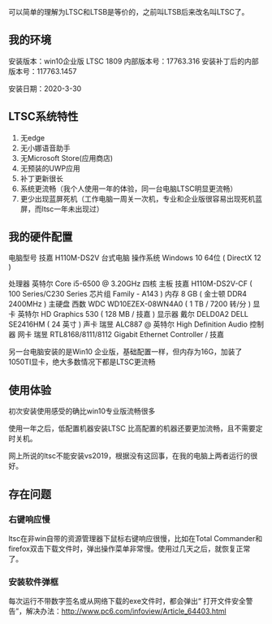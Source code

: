 可以简单的理解为LTSC和LTSB是等价的，之前叫LTSB后来改名叫LTSC了。

## 我的环境

安装版本：win10企业版 LTSC 1809 内部版本号：17763.316 安装补丁后的内部版本号：117763.1457

安装日期：2020-3-30

##  LTSC系统特性

1. 无edge
2. 无小娜语音助手
3. 无Microsoft Store(应用商店)
4. 无预装的UWP应用
5. 补丁更新很长
6. 系统更流畅（我个人使用一年的体验，同一台电脑LTSC明显更流畅）
7. 更少出现蓝屏死机（工作电脑一周关一次机，专业和企业版很容易出现死机蓝屏，而ltsc一年未出现过）



##  我的硬件配置

电脑型号	技嘉 H110M-DS2V 台式电脑
操作系统	Windows 10 64位 ( DirectX 12 )
	
处理器	英特尔 Core i5-6500 @ 3.20GHz 四核
主板	技嘉 H110M-DS2V-CF ( 100 Series/C230 Series 芯片组 Family - A143 )
内存	8 GB ( 金士顿 DDR4 2400MHz )
主硬盘	西数 WDC WD10EZEX-08WN4A0 ( 1 TB / 7200 转/分 )
显卡	英特尔 HD Graphics 530 ( 128 MB / 技嘉 )
显示器	戴尔 DELD0A2 DELL SE2416HM ( 24 英寸  )
声卡	瑞昱 ALC887 @ 英特尔 High Definition Audio 控制器
网卡	瑞昱 RTL8168/8111/8112 Gigabit Ethernet Controller / 技嘉

另一台电脑安装的是Win10 企业版，基础配置一样，但内存为16G，加装了 1050TI显卡，绝大多数情况下都是LTSC更流畅



## 使用体验

初次安装使用感受的确比win10专业版流畅很多

使用一年之后，低配置机器安装LTSC 比高配置的机器还要更加流畅，且不需要定时关机。

网上所说的ltsc不能安装vs2019，根据没有这回事，在我的电脑上两者运行的很好。

## 存在问题

### 右键响应慢

ltsc在非win自带的资源管理器下鼠标右键响应很慢，比如在Total Commander和firefox双击下载文件时，弹出操作菜单非常慢。使用过几天之后，就恢复正常了。

### 安装软件弹框

每次运行不带数字签名或从网络下载的exe文件时，都会弹出“ 打开文件安全警告”，解决办法：http://www.pc6.com/infoview/Article_64403.html

